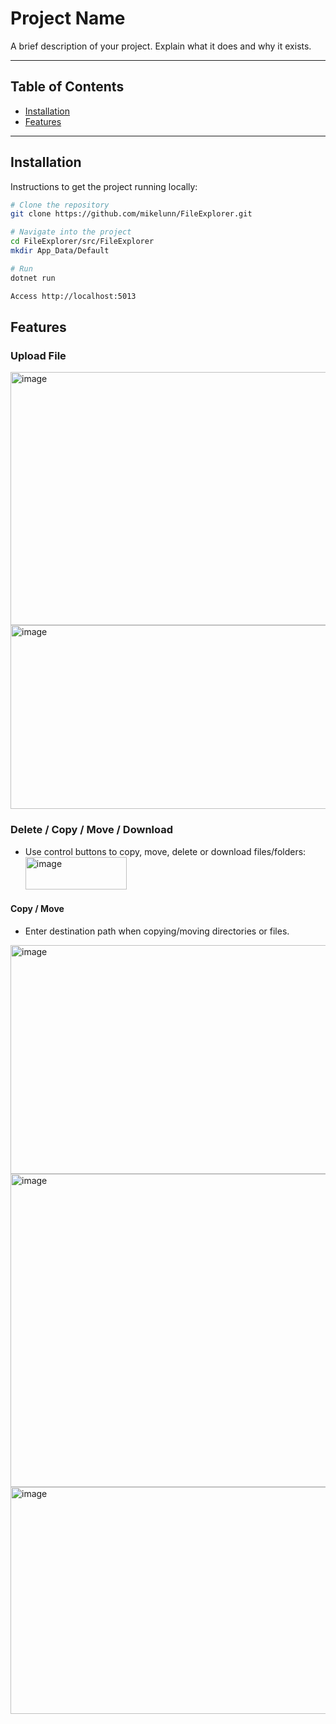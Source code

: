 # Project Name

A brief description of your project. Explain what it does and why it exists.

---

## Table of Contents

- [Installation](#installation)
- [Features](#features)

---

## Installation

Instructions to get the project running locally:

```bash
# Clone the repository
git clone https://github.com/mikelunn/FileExplorer.git

# Navigate into the project
cd FileExplorer/src/FileExplorer
mkdir App_Data/Default

# Run
dotnet run

Access http://localhost:5013
```
## Features
### Upload File
<img width="962" height="405" alt="image" src="https://github.com/user-attachments/assets/5115650b-0508-4f02-be69-7b728339ad0e" />
<img width="747" height="294" alt="image" src="https://github.com/user-attachments/assets/f48e6bd9-baec-46b7-96e7-d100cd742bd7" />

### Delete / Copy / Move / Download
- Use control buttons to copy, move, delete or download files/folders: <img width="162" height="52" alt="image" src="https://github.com/user-attachments/assets/fbb44eeb-2b7b-4255-9c5d-579dc69dac46" />

#### Copy / Move
- Enter destination path when copying/moving directories or files.
<img width="837" height="366" alt="image" src="https://github.com/user-attachments/assets/b6273a11-3faf-48c1-a3a1-b9fad4965300" />
<img width="1006" height="501" alt="image" src="https://github.com/user-attachments/assets/e43b049b-54be-4d4b-b93b-828a0af4be79" />
<img width="784" height="363" alt="image" src="https://github.com/user-attachments/assets/f4119218-bb64-418f-8995-1a6f7c13c2c8" />



